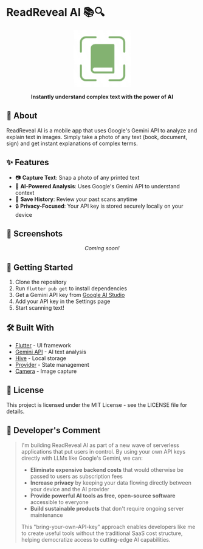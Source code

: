 # ReadReveal AI 📚🔍

<p align="center">
  <img src="assets/images/logo_RRA.png" alt="ReadReveal AI Logo" width="150">
</p>

<p align="center">
  <b>Instantly understand complex text with the power of AI</b>
</p>

## 📖 About

ReadReveal AI is a mobile app that uses Google's Gemini API to analyze and explain text in images. Simply take a photo of any text (book, document, sign) and get instant explanations of complex terms.

## ✨ Features

- 📷 **Capture Text**: Snap a photo of any printed text
- 🧠 **AI-Powered Analysis**: Uses Google's Gemini API to understand context
- 💾 **Save History**: Review your past scans anytime
- 🔒 **Privacy-Focused**: Your API key is stored securely locally on your device

## 📱 Screenshots

<p align="center">
  <i>Coming soon!</i>
</p>

## 🔧 Getting Started

1. Clone the repository
2. Run `flutter pub get` to install dependencies 
3. Get a Gemini API key from [Google AI Studio](https://ai.google.dev/)
4. Add your API key in the Settings page
5. Start scanning text!

## 🛠️ Built With

- [Flutter](https://flutter.dev/) - UI framework
- [Gemini API](https://ai.google.dev/) - AI text analysis
- [Hive](https://docs.hivedb.dev/) - Local storage
- [Provider](https://pub.dev/packages/provider) - State management
- [Camera](https://pub.dev/packages/camera) - Image capture

## 📄 License

This project is licensed under the MIT License - see the LICENSE file for details.

## 💭 Developer's Comment

> I'm building ReadReveal AI as part of a new wave of serverless applications that put users in control. By using your own API keys directly with LLMs like Google's Gemini, we can:
> 
> - **Eliminate expensive backend costs** that would otherwise be passed to users as subscription fees
> - **Increase privacy** by keeping your data flowing directly between your device and the AI provider
> - **Provide powerful AI tools as free, open-source software** accessible to everyone
> - **Build sustainable products** that don't require ongoing server maintenance
>
> This "bring-your-own-API-key" approach enables developers like me to create useful tools without the traditional SaaS cost structure, helping democratize access to cutting-edge AI capabilities.

